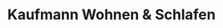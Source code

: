 ---
title: "Kaufmann Wohnen & Schlafen"
url: /oberkochen/kaufmann-wohnen-und-schlafen/
shop: Baumarkt
---